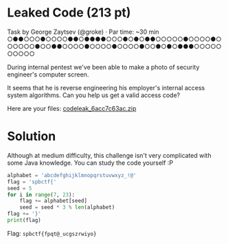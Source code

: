 # Leaked Code (213 pt)

Task by George Zaytsev (@groke) · Par time: ~30 min
○●●○○○●○○○○●●○●●●●○○○●○●○●●○○○○○●○○○○●○○○○○○●○○●●○○○○●○○○○●○○○○●○○●○●○●●●○○○○○○○○○○

During internal pentest we've been able to make a photo of security engineer's computer screen.

It seems that he is reverse engineering his employer's internal access system algorithms. Can you help us get a valid access code?

Here are your files: [codeleak_6acc7c63ac.zip](codeleak_6acc7c63ac.zip)

# Solution

Although at medium difficulty, this challenge isn't very complicated with some Java knowledge. You can study the code yourself :P

```python
alphabet = 'abcdefghijklmnopqrstuvwxyz_!@'
flag = 'spbctf{'
seed = 5
for i in range(7, 23):
    flag += alphabet[seed]
    seed = seed * 3 % len(alphabet)
flag += '}'
print(flag)
```

Flag: `spbctf{fpqt@_ucgszrwiyo}`
